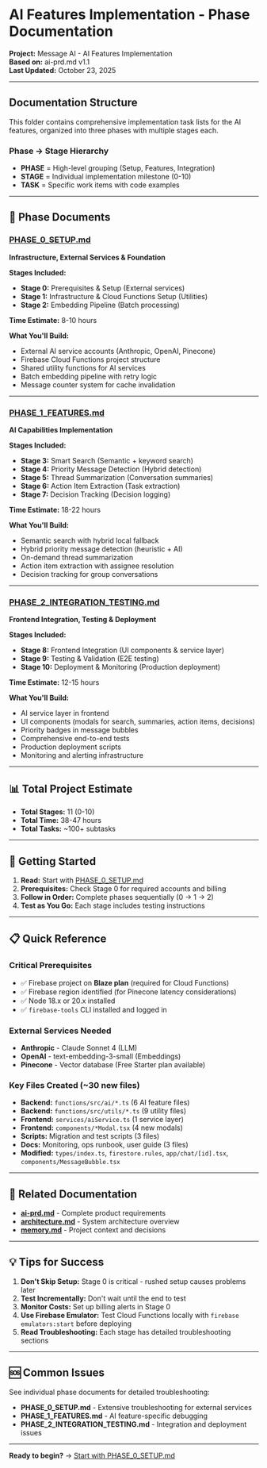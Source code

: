 # AI Features Implementation - Phase Documentation

**Project:** Message AI - AI Features Implementation  
**Based on:** ai-prd.md v1.1  
**Last Updated:** October 23, 2025

---

## Documentation Structure

This folder contains comprehensive implementation task lists for the AI features, organized into three phases with multiple stages each.

### Phase → Stage Hierarchy

- **PHASE** = High-level grouping (Setup, Features, Integration)
- **STAGE** = Individual implementation milestone (0-10)
- **TASK** = Specific work items with code examples

---

## 📁 Phase Documents

### [PHASE_0_SETUP.md](./PHASE_0_SETUP.md)
**Infrastructure, External Services & Foundation**

**Stages Included:**
- **Stage 0:** Prerequisites & Setup (External services)
- **Stage 1:** Infrastructure & Cloud Functions Setup (Utilities)
- **Stage 2:** Embedding Pipeline (Batch processing)

**Time Estimate:** 8-10 hours

**What You'll Build:**
- External AI service accounts (Anthropic, OpenAI, Pinecone)
- Firebase Cloud Functions project structure
- Shared utility functions for AI services
- Batch embedding pipeline with retry logic
- Message counter system for cache invalidation

---

### [PHASE_1_FEATURES.md](./PHASE_1_FEATURES.md)
**AI Capabilities Implementation**

**Stages Included:**
- **Stage 3:** Smart Search (Semantic + keyword search)
- **Stage 4:** Priority Message Detection (Hybrid detection)
- **Stage 5:** Thread Summarization (Conversation summaries)
- **Stage 6:** Action Item Extraction (Task extraction)
- **Stage 7:** Decision Tracking (Decision logging)

**Time Estimate:** 18-22 hours

**What You'll Build:**
- Semantic search with hybrid local fallback
- Hybrid priority message detection (heuristic + AI)
- On-demand thread summarization
- Action item extraction with assignee resolution
- Decision tracking for group conversations

---

### [PHASE_2_INTEGRATION_TESTING.md](./PHASE_2_INTEGRATION_TESTING.md)
**Frontend Integration, Testing & Deployment**

**Stages Included:**
- **Stage 8:** Frontend Integration (UI components & service layer)
- **Stage 9:** Testing & Validation (E2E testing)
- **Stage 10:** Deployment & Monitoring (Production deployment)

**Time Estimate:** 12-15 hours

**What You'll Build:**
- AI service layer in frontend
- UI components (modals for search, summaries, action items, decisions)
- Priority badges in message bubbles
- Comprehensive end-to-end tests
- Production deployment scripts
- Monitoring and alerting infrastructure

---

## 📊 Total Project Estimate

- **Total Stages:** 11 (0-10)
- **Total Time:** 38-47 hours
- **Total Tasks:** ~100+ subtasks

---

## 🚀 Getting Started

1. **Read:** Start with [PHASE_0_SETUP.md](./PHASE_0_SETUP.md)
2. **Prerequisites:** Check Stage 0 for required accounts and billing
3. **Follow in Order:** Complete phases sequentially (0 → 1 → 2)
4. **Test as You Go:** Each stage includes testing instructions

---

## 📋 Quick Reference

### Critical Prerequisites
- ✅ Firebase project on **Blaze plan** (required for Cloud Functions)
- ✅ Firebase region identified (for Pinecone latency considerations)
- ✅ Node 18.x or 20.x installed
- ✅ `firebase-tools` CLI installed and logged in

### External Services Needed
- **Anthropic** - Claude Sonnet 4 (LLM)
- **OpenAI** - text-embedding-3-small (Embeddings)
- **Pinecone** - Vector database (Free Starter plan available)

### Key Files Created (~30 new files)
- **Backend:** `functions/src/ai/*.ts` (6 AI feature files)
- **Backend:** `functions/src/utils/*.ts` (9 utility files)
- **Frontend:** `services/aiService.ts` (1 service layer)
- **Frontend:** `components/*Modal.tsx` (4 new modals)
- **Scripts:** Migration and test scripts (3 files)
- **Docs:** Monitoring, ops runbook, user guide (3 files)
- **Modified:** `types/index.ts`, `firestore.rules`, `app/chat/[id].tsx`, `components/MessageBubble.tsx`

---

## 🔗 Related Documentation

- **[ai-prd.md](../../ai-prd.md)** - Complete product requirements
- **[architecture.md](../../architecture.md)** - System architecture overview
- **[memory.md](../../memory.md)** - Project context and decisions

---

## 💡 Tips for Success

1. **Don't Skip Setup:** Stage 0 is critical - rushed setup causes problems later
2. **Test Incrementally:** Don't wait until the end to test
3. **Monitor Costs:** Set up billing alerts in Stage 0
4. **Use Firebase Emulator:** Test Cloud Functions locally with `firebase emulators:start` before deploying
5. **Read Troubleshooting:** Each stage has detailed troubleshooting sections

---

## 🆘 Common Issues

See individual phase documents for detailed troubleshooting:
- **PHASE_0_SETUP.md** - Extensive troubleshooting for external services
- **PHASE_1_FEATURES.md** - AI feature-specific debugging
- **PHASE_2_INTEGRATION_TESTING.md** - Integration and deployment issues

---

**Ready to begin?** → [Start with PHASE_0_SETUP.md](./PHASE_0_SETUP.md)

